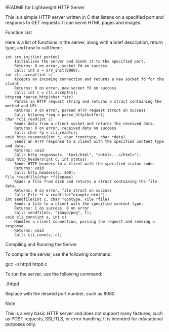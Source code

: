 README for Lightweight HTTP Server

This is a simple HTTP server written in C that listens on a specified port and responds to GET requests. It can serve HTML pages and images.

Function List

Here is a list of functions in the server, along with a brief description, return type, and how to call them:

    int srv_init(int portno)
        Initializes the server and binds it to the specified port.
        Returns: 0 on error, socket fd on success
        Call: int s = srv_init(8080);
    int cli_accept(int s)
        Accepts an incoming connection and returns a new socket fd for the client.
        Returns: 0 on error, new socket fd on success
        Call: int c = cli_accept(s);
    httpreq *parse_http(char *str)
        Parses an HTTP request string and returns a struct containing the method and URL.
        Returns: 0 on error, parsed HTTP request struct on success
        Call: httpreq *req = parse_http(buffer);
    char *cli_read(int c)
        Reads data from a client socket and returns the received data.
        Returns: 0 on error, received data on success
        Call: char *p = cli_read(c);
    void http_response(int c, char *conttype, char *data)
        Sends an HTTP response to a client with the specified content type and data.
        Returns: void
        Call: http_response(c, "text/html", "<html>...</html>");
    void http_headers(int c, int status)
        Sends HTTP headers to a client with the specified status code.
        Returns: void
        Call: http_headers(c, 200);
    File *readfile(char *filename)
        Reads a file from disk and returns a struct containing the file data.
        Returns: 0 on error, file struct on success
        Call: File *f = readfile("example.html");
    int sendfile(int c, char *contype, File *file)
        Sends a file to a client with the specified content type.
        Returns: 1 on success, 0 on error
        Call: sendfile(c, "image/png", f);
    void cli_conn(int s, int c)
        Handles a client connection, parsing the request and sending a response.
        Returns: void
        Call: cli_conn(s, c);

Compiling and Running the Server

To compile the server, use the following command:

gcc -o httpd httpd.c

To run the server, use the following command:

./httpd <port>

Replace <port> with the desired port number, such as 8080.

Note

This is a very basic HTTP server and does not support many features, such as POST requests, SSL/TLS, or error handling. It is intended for educational purposes only.

